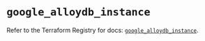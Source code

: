 # `google_alloydb_instance`

Refer to the Terraform Registry for docs: [`google_alloydb_instance`](https://registry.terraform.io/providers/hashicorp/google/6.27.0/docs/resources/alloydb_instance).
